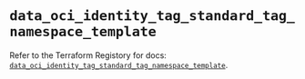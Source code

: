 # `data_oci_identity_tag_standard_tag_namespace_template`

Refer to the Terraform Registory for docs: [`data_oci_identity_tag_standard_tag_namespace_template`](https://registry.terraform.io/providers/oracle/oci/6.18.0/docs/data-sources/identity_tag_standard_tag_namespace_template).
